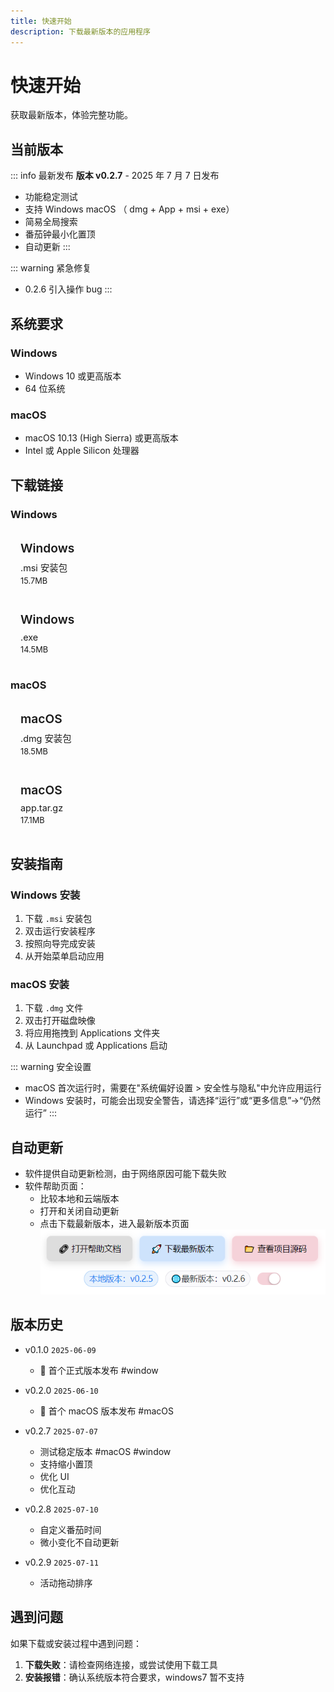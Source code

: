 ```yaml
---
title: 快速开始
description: 下载最新版本的应用程序
---
```


# 快速开始

获取最新版本，体验完整功能。

## 当前版本

::: info 最新发布
**版本 v0.2.7** - 2025 年 7 月 7 日发布

- 功能稳定测试
- 支持 Windows macOS （ dmg + App + msi + exe）
- 简易全局搜索
- 番茄钟最小化置顶
- 自动更新
  :::

::: warning 紧急修复

- 0.2.6 引入操作 bug
  :::

## 系统要求

### Windows

- Windows 10 或更高版本
- 64 位系统

### macOS

- macOS 10.13 (High Sierra) 或更高版本
- Intel 或 Apple Silicon 处理器

## 下载链接

### Windows

<a href="https://github.com/Xeonilian/pomotention/releases/download/v0.2.7/pomotention_0.2.7_x64_en-US.msi" class="download-btn windows">
  <span class="platform">Windows</span>
  <span class="format">.msi 安装包</span>
  <span class="size">15.7MB</span>
</a>

<a href="https://github.com/Xeonilian/pomotention/releases/download/v0.2.7/pomotention_0.2.7_x64-setup.exe" class="download-btn windows">
  <span class="platform">Windows</span>
  <span class="format">.exe </span>
  <span class="size">14.5MB</span>
</a>

### macOS

<a href="https://github.com/Xeonilian/pomotention/releases/download/v0.2.7/pomotention_0.2.7_x64.dmg" class="download-btn macos">
  <span class="platform">macOS</span>
  <span class="format">.dmg 安装包</span>
  <span class="size">18.5MB</span>
</a>

<a href="https://github.com/Xeonilian/pomotention/releases/download/v0.2.7/pomotention.app.tar.gz" class="download-btn macos">
  <span class="platform">macOS</span>
  <span class="format">app.tar.gz</span>
  <span class="size">17.1MB</span>
</a>

## 安装指南

### Windows 安装

1. 下载 `.msi` 安装包
2. 双击运行安装程序
3. 按照向导完成安装
4. 从开始菜单启动应用

### macOS 安装

1. 下载 `.dmg` 文件
2. 双击打开磁盘映像
3. 将应用拖拽到 Applications 文件夹
4. 从 Launchpad 或 Applications 启动

::: warning 安全设置

- macOS 首次运行时，需要在"系统偏好设置 > 安全性与隐私"中允许应用运行
- Windows 安装时，可能会出现安全警告，请选择“运行”或“更多信息”->“仍然运行”
  :::

## 自动更新

- 软件提供自动更新检测，由于网络原因可能下载失败
- 软件帮助页面：
  - 比较本地和云端版本
  - 打开和关闭自动更新
  - 点击下载最新版本，进入最新版本页面
    ![更新页](public/update-page.png)

## 版本历史

- v0.1.0 `2025-06-09`

  - 🎉 首个正式版本发布 #window

- v0.2.0 `2025-06-10`

  - 🎉 首个 macOS 版本发布 #macOS

- v0.2.7 `2025-07-07`

  - 测试稳定版本 #macOS #window
  - 支持缩小置顶
  - 优化 UI
  - 优化互动

- v0.2.8 `2025-07-10`

  - 自定义番茄时间
  - 微小变化不自动更新

- v0.2.9 `2025-07-11`
  - 活动拖动排序

## 遇到问题

如果下载或安装过程中遇到问题：

1. **下载失败**：请检查网络连接，或尝试使用下载工具
2. **安装报错**：确认系统版本符合要求，windows7 暂不支持

<style>

.download-btn {
  display: flex;
  flex-direction: column;
  padding: 1rem;
  border: 2px solid var(--vp-c-border);
  border-radius: 8px;
  text-decoration: none;
  transition: all 0.3s ease;
  background: var(--vp-c-bg-soft);
  margin-bottom: 10px;
}

.download-btn:hover {
  border-color: var(--vp-c-brand);
  transform: translateY(-2px);
  box-shadow: 0 4px 12px rgba(0,0,0,0.1);
}

.download-btn .platform {
  font-size: 1.2rem;
  font-weight: 600;
  color: var(--vp-c-text-1);
  margin-bottom: 0.5rem;
}

.download-btn .format {
  color: var(--vp-c-text-2);
  font-size: 0.9rem;
}

.download-btn .size {
  color: var(--vp-c-text-3);
  font-size: 0.8rem;
  margin-top: 0.25rem;
}

.windows:hover { border-color: #0078d4; }
.macos:hover { border-color: #007aff; }
.linux:hover { border-color: #ff6b35; }
</style>
